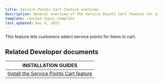 ```yaml
---
title: Service Points Cart feature overview
description: General overview of the Service Points Cart feature for your Spryker Unified Commerce projects
template: concept-topic-template
last_updated: Dec 4, 2023
---
```


This feature lets customers select service points for items in cart.

## Related Developer documents

| INSTALLATION GUIDES |
| - |
| [Install the Service Points Cart feature](/docs/pbc/all/service-point-management/{{page.version}}/unified-commerce/install-features/install-the-service-points-cart-feature.html) |
